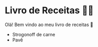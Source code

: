 # Livro de Receitas :man_cook:

Olá! Bem vindo ao meu livro de receitas :wave:

- Strogonoff de carne
- Pavê